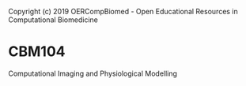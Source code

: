 Copyright (c) 2019 OERCompBiomed - Open Educational Resources in Computational Biomedicine

# CBM104
Computational Imaging and Physiological Modelling
